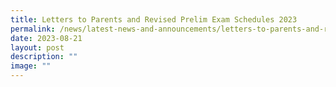 ```yaml
---
title: Letters to Parents and Revised Prelim Exam Schedules 2023
permalink: /news/latest-news-and-announcements/letters-to-parents-and-revised-prelim-exam-schedules-2023/
date: 2023-08-21
layout: post
description: ""
image: ""
---
```

